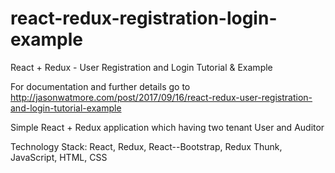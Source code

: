 # react-redux-registration-login-example

React + Redux - User Registration and Login Tutorial & Example

For documentation and further details go to http://jasonwatmore.com/post/2017/09/16/react-redux-user-registration-and-login-tutorial-example

Simple React + Redux application which having two tenant User and Auditor

Technology Stack: React, Redux, React--Bootstrap, Redux Thunk, JavaScript, HTML, CSS
